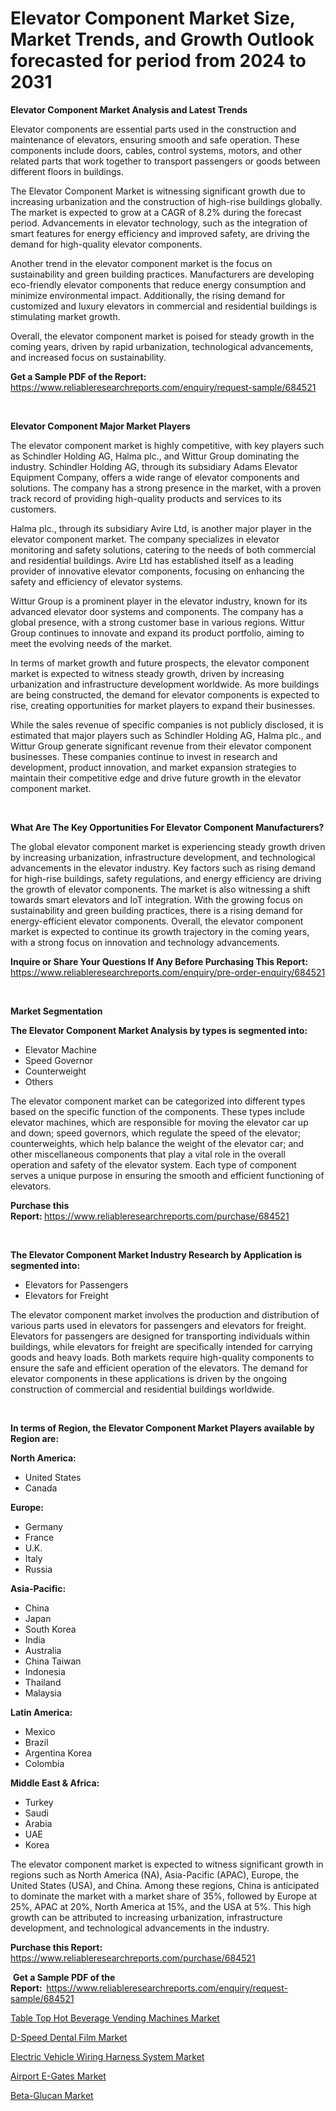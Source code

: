 <p><h1>Elevator Component Market Size, Market Trends, and Growth Outlook forecasted for period from 2024 to 2031</h1></p><p><strong>Elevator Component Market Analysis and Latest Trends</strong></p>
<p><p>Elevator components are essential parts used in the construction and maintenance of elevators, ensuring smooth and safe operation. These components include doors, cables, control systems, motors, and other related parts that work together to transport passengers or goods between different floors in buildings.</p><p>The Elevator Component Market is witnessing significant growth due to increasing urbanization and the construction of high-rise buildings globally. The market is expected to grow at a CAGR of 8.2% during the forecast period. Advancements in elevator technology, such as the integration of smart features for energy efficiency and improved safety, are driving the demand for high-quality elevator components.</p><p>Another trend in the elevator component market is the focus on sustainability and green building practices. Manufacturers are developing eco-friendly elevator components that reduce energy consumption and minimize environmental impact. Additionally, the rising demand for customized and luxury elevators in commercial and residential buildings is stimulating market growth.</p><p>Overall, the elevator component market is poised for steady growth in the coming years, driven by rapid urbanization, technological advancements, and increased focus on sustainability.</p></p>
<p><strong>Get a Sample PDF of the Report:&nbsp;</strong> <a href="https://www.reliableresearchreports.com/enquiry/request-sample/684521">https://www.reliableresearchreports.com/enquiry/request-sample/684521</a></p>
<p>&nbsp;</p>
<p><strong>Elevator Component Major Market Players</strong></p>
<p><p>The elevator component market is highly competitive, with key players such as Schindler Holding AG, Halma plc., and Wittur Group dominating the industry. Schindler Holding AG, through its subsidiary Adams Elevator Equipment Company, offers a wide range of elevator components and solutions. The company has a strong presence in the market, with a proven track record of providing high-quality products and services to its customers.</p><p>Halma plc., through its subsidiary Avire Ltd, is another major player in the elevator component market. The company specializes in elevator monitoring and safety solutions, catering to the needs of both commercial and residential buildings. Avire Ltd has established itself as a leading provider of innovative elevator components, focusing on enhancing the safety and efficiency of elevator systems.</p><p>Wittur Group is a prominent player in the elevator industry, known for its advanced elevator door systems and components. The company has a global presence, with a strong customer base in various regions. Wittur Group continues to innovate and expand its product portfolio, aiming to meet the evolving needs of the market.</p><p>In terms of market growth and future prospects, the elevator component market is expected to witness steady growth, driven by increasing urbanization and infrastructure development worldwide. As more buildings are being constructed, the demand for elevator components is expected to rise, creating opportunities for market players to expand their businesses.</p><p>While the sales revenue of specific companies is not publicly disclosed, it is estimated that major players such as Schindler Holding AG, Halma plc., and Wittur Group generate significant revenue from their elevator component businesses. These companies continue to invest in research and development, product innovation, and market expansion strategies to maintain their competitive edge and drive future growth in the elevator component market.</p></p>
<p>&nbsp;</p>
<p><strong>What Are The Key Opportunities For Elevator Component Manufacturers?</strong></p>
<p><p>The global elevator component market is experiencing steady growth driven by increasing urbanization, infrastructure development, and technological advancements in the elevator industry. Key factors such as rising demand for high-rise buildings, safety regulations, and energy efficiency are driving the growth of elevator components. The market is also witnessing a shift towards smart elevators and IoT integration. With the growing focus on sustainability and green building practices, there is a rising demand for energy-efficient elevator components. Overall, the elevator component market is expected to continue its growth trajectory in the coming years, with a strong focus on innovation and technology advancements.</p></p>
<p><strong>Inquire or Share Your Questions If Any Before Purchasing This Report:</strong> <a href="https://www.reliableresearchreports.com/enquiry/pre-order-enquiry/684521">https://www.reliableresearchreports.com/enquiry/pre-order-enquiry/684521</a></p>
<p>&nbsp;</p>
<p><strong>Market Segmentation</strong></p>
<p><strong>The Elevator Component Market Analysis by types is segmented into:</strong></p>
<p><ul><li>Elevator Machine</li><li>Speed Governor</li><li>Counterweight</li><li>Others</li></ul></p>
<p><p>The elevator component market can be categorized into different types based on the specific function of the components. These types include elevator machines, which are responsible for moving the elevator car up and down; speed governors, which regulate the speed of the elevator; counterweights, which help balance the weight of the elevator car; and other miscellaneous components that play a vital role in the overall operation and safety of the elevator system. Each type of component serves a unique purpose in ensuring the smooth and efficient functioning of elevators.</p></p>
<p><strong>Purchase this Report:&nbsp;</strong><a href="https://www.reliableresearchreports.com/purchase/684521">https://www.reliableresearchreports.com/purchase/684521</a></p>
<p>&nbsp;</p>
<p><strong>The Elevator Component Market Industry Research by Application is segmented into:</strong></p>
<p><ul><li>Elevators for Passengers</li><li>Elevators for Freight</li></ul></p>
<p><p>The elevator component market involves the production and distribution of various parts used in elevators for passengers and elevators for freight. Elevators for passengers are designed for transporting individuals within buildings, while elevators for freight are specifically intended for carrying goods and heavy loads. Both markets require high-quality components to ensure the safe and efficient operation of the elevators. The demand for elevator components in these applications is driven by the ongoing construction of commercial and residential buildings worldwide.</p></p>
<p>&nbsp;</p>
<p><strong>In terms of Region, the Elevator Component Market Players available by Region are:</strong></p>
<p>
    <p> <strong> North America: </strong>
        <ul>
            <li>United States</li>
            <li>Canada</li>
        </ul>
        </p> 
    <p> <strong> Europe: </strong>
        <ul>
            <li>Germany</li>
            <li>France</li>
            <li>U.K.</li>
            <li>Italy</li>
            <li>Russia</li>
        </ul>
        </p> 
    <p> <strong> Asia-Pacific: </strong>
        <ul>
            <li>China</li>
            <li>Japan</li>
            <li>South Korea</li>
            <li>India</li>
            <li>Australia</li>
            <li>China Taiwan</li>
            <li>Indonesia</li>
            <li>Thailand</li>
            <li>Malaysia</li>
        </ul>
        </p> 
    <p> <strong> Latin America: </strong>
        <ul>
            <li>Mexico</li>
            <li>Brazil</li>
            <li>Argentina Korea</li>
            <li>Colombia</li>
        </ul>
        </p> 
    <p> <strong> Middle East & Africa: </strong>
        <ul>
            <li>Turkey</li>
            <li>Saudi</li>
            <li>Arabia</li>
            <li>UAE</li>
            <li>Korea</li>
        </ul>
    </p>
    </p>
<p><p>The elevator component market is expected to witness significant growth in regions such as North America (NA), Asia-Pacific (APAC), Europe, the United States (USA), and China. Among these regions, China is anticipated to dominate the market with a market share of 35%, followed by Europe at 25%, APAC at 20%, North America at 15%, and the USA at 5%. This high growth can be attributed to increasing urbanization, infrastructure development, and technological advancements in the industry.</p></p>
<p><strong>Purchase this Report: </strong><a href="https://www.reliableresearchreports.com/purchase/684521">https://www.reliableresearchreports.com/purchase/684521</a></p>
<p>&nbsp;<strong>Get a Sample PDF of the Report:&nbsp;&nbsp;</strong><a href="https://www.reliableresearchreports.com/enquiry/request-sample/684521">https://www.reliableresearchreports.com/enquiry/request-sample/684521</a></p>
<p><strong></strong></p>
<p><p><a href="https://cautious-neon-760.notion.site/Table-Top-Hot-Beverage-Vending-Machines-Market-Analysis-and-Market-Size-Global-Industry-Overview-M-1eb9d7a1128e471383dce2cd0c69da98">Table Top Hot Beverage Vending Machines Market</a></p><p><a href="https://frill-swim-3cd.notion.site/Insights-into-D-Speed-Dental-Film-Market-Size-Analysing-Market-Share-Trends-and-Growth-from-2024--e2161bd138654cc0ae69936ade68c0e0">D-Speed Dental Film Market</a></p><p><a href="https://view.publitas.com/reportprime-1/electric-vehicle-wiring-harness-system-market-research-report-the-key-to-successful-business-strategy-forecasted-for-period-from-2024-2031/">Electric Vehicle Wiring Harness System Market</a></p><p><a href="https://view.publitas.com/reportprime-1/airport-e-gates-market-analysis-and-market-size-global-industry-overview-market-segmentation-and-forecast-2024-to-2031/">Airport E-Gates Market</a></p><p><a href="https://spotless-saver-8fd.notion.site/Beta-Glucan-Market-Analysis-Examines-its-Scope-on-Growth-Opportunities-and-Forecasted-Trends-Spanni-541d22a211ad423aaea83c91671ca558">Beta-Glucan Market</a></p></p>